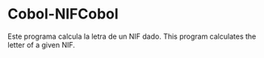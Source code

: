 # Cobol-NIFCobol
Este programa calcula la letra de un NIF dado. This program calculates the letter of a given NIF.
